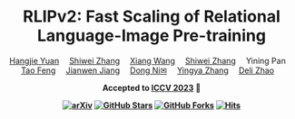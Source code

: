

<div align="center">
<h1> RLIPv2: Fast Scaling of Relational Language-Image Pre-training
</h1>

<div>
    <a href='https://jacobyuan7.github.io/' target='_blank'>Hangjie Yuan</a>&emsp;
    <a href='https://scholar.google.com/citations?user=ZO3OQ-8AAAAJ&hl=en&oi=ao' target='_blank'>Shiwei Zhang</a>&emsp;
    <a href='https://scholar.google.com/citations?user=cQbXvkcAAAAJ&hl=en' target='_blank'>Xiang Wang</a>&emsp;
    <a href='https://samuelalbanie.com/' target='_blank'>Shiwei Zhang</a>&emsp;
    Yining Pan&emsp;<br>
    <a href='https://scholar.google.com/citations?user=JT8hRbgAAAAJ&hl=en' target='_blank'>Tao Feng</a>&emsp;
    <a href='https://scholar.google.com/citations?user=37gvStUAAAAJ&hl=en' target='_blank'>Jianwen Jiang</a>&emsp;
    <a href='https://scholar.google.com/citations?user=boUZ-jwAAAAJ&hl=en' target='_blank'>Dong Ni&#9993</a>&emsp;
    <a href='https://scholar.google.com/citations?user=16RDSEUAAAAJ&hl=en' target='_blank'>Yingya Zhang</a>&emsp;
    <a href='https://scholar.google.com/citations?user=7LhjCn0AAAAJ&hl=en' target='_blank'>Deli Zhao</a>&emsp;
</div>
    
<strong>Accepted to <a href='https://iccv2023.thecvf.com/' target='_blank'>ICCV 2023</a> :partying_face:

[![arXiv](https://img.shields.io/badge/arXiv-Paper-<COLOR>.svg)](https://arxiv.org/abs/2209.01814)
[![GitHub Stars](https://img.shields.io/github/stars/JacobYuan7/RLIP?style=social)](https://github.com/JacobYuan7/RLIPv2)
[![GitHub Forks](https://img.shields.io/github/forks/JacobYuan7/RLIP)](https://github.com/JacobYuan7/RLIPv2)
[![Hits](https://hits.seeyoufarm.com/api/count/incr/badge.svg?url=https%3A%2F%2Fgithub.com%2FJacobYuan7%2FRLIP&count_bg=%235FC1D7&title_bg=%23555555&icon=&icon_color=%23E7E7E7&title=visitors&edge_flat=false)](https://hits.seeyoufarm.com)
</div>
